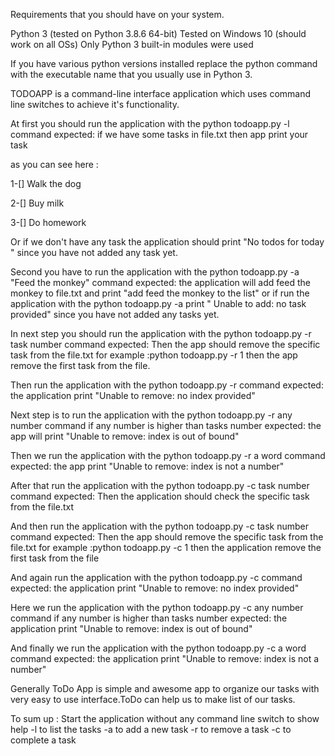 Requirements that you should have on your system.

 Python 3 (tested on Python 3.8.6 64-bit)
 Tested on Windows 10 (should work on all OSs)
 Only Python 3 built-in modules were used

If you have various python versions installed replace the python command with the executable name that you usually use in Python 3.

TODOAPP is a command-line interface application which uses command line switches to achieve it's functionality. 

At first you should run the application with the python todoapp.py -l command
expected: if we have some tasks in file.txt then app print your task


as you can see here :

1-[] Walk the dog

2-[] Buy milk

3-[] Do homework


Or if we don't have any task the application should print "No todos for today " since you have not added any task yet.

Second you have to run the application with the python todoapp.py -a "Feed the monkey" command
expected: the application will add feed the monkey to file.txt and print "add feed the monkey to the list"
or if run the application with the python todoapp.py -a print " Unable to add: no task provided" since you  have not added any tasks yet.


In next step you should run the application with the python todoapp.py -r task number command
expected: Then the app should remove the specific task from the file.txt
for example :python todoapp.py -r 1
then the app remove the first task from the file.

Then run the application with the python todoapp.py -r command
expected: the application print "Unable to remove: no index provided"


Next step is to run the application with the python todoapp.py -r any number command
if any number is higher than tasks number
expected: the app will print "Unable to remove: index is out of bound"

Then we run the application with the python todoapp.py -r a word command
expected: the app print "Unable to remove: index is not a number"

After that run the application with the python todoapp.py -c task number command
expected: Then the application should check the specific task from the file.txt

And then run the application with the python todoapp.py -c task number command
expected: Then the app should remove the specific task from the file.txt
for example :python todoapp.py -c 1
then the application remove the first task from the file

And again run the application with the python todoapp.py -c command
expected: the application print "Unable to remove: no index provided"


Here we run the application with the python todoapp.py -c any number command
if any number is higher than tasks number 
expected: the application print "Unable to remove: index is out of bound"

And finally we run the application with the python todoapp.py -c a word command
expected: the application print "Unable to remove: index is not a number" 


Generally ToDo App is simple and awesome app to organize our tasks with very easy to use interface.ToDo can help us to make list of our tasks.



To sum up :
 Start the application without any command line switch to show help
 -l to list the tasks
 -a  to add a new task
 -r  to remove a task
 -c  to complete a task
